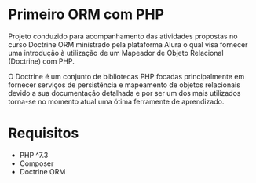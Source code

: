 # Primeiro ORM com PHP
Projeto conduzido para acompanhamento das atividades propostas no curso Doctrine ORM ministrado pela plataforma Alura
o qual visa fornecer uma introdução à utilização de um Mapeador de Objeto Relacional (Doctrine) com PHP.

O Doctrine é um conjunto de bibliotecas PHP focadas principalmente em fornecer serviços de persistência e mapeamento de objetos relacionais
devido a sua documentação detalhada e por ser um dos mais utilizados torna-se no momento atual uma ótima ferramente de aprendizado.

# Requisitos
<ul>
<li>PHP ^7.3</li>
<li>Composer</li>
<li>Doctrine ORM</li>
</ul>
